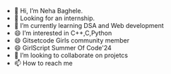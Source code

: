 - 👋 Hi, I’m Neha Baghele.
- 👀 Looking for an internship.
- 🌱 I’m currently learning DSA and Web development
- 😄 I’m interested in C++,C,Python
- 😄 Gitsetcode Girls community member
- 😄 GirlScript Summer Of Code'24
- 👋 I’m looking to collaborate on projetcs  
- 📫 How to reach me 


<!---
nehabaghele01/nehabaghele01 is a ✨ special ✨ repository because its `README.md` (this file) appears on your GitHub profile.
You can click the Preview link to take a look at your changes.
--->
